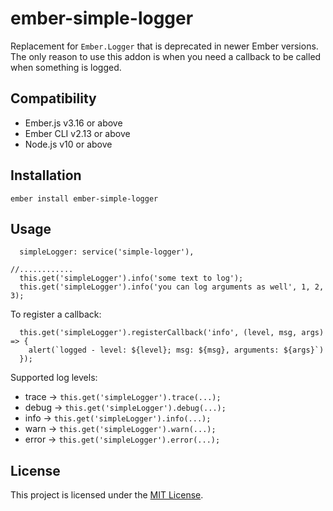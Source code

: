 ember-simple-logger
==============================================================================

Replacement for `Ember.Logger` that is deprecated in newer Ember versions. The only reason to use this addon is when you need a callback to be called when something is logged.


Compatibility
------------------------------------------------------------------------------

* Ember.js v3.16 or above
* Ember CLI v2.13 or above
* Node.js v10 or above


Installation
------------------------------------------------------------------------------

```
ember install ember-simple-logger
```


Usage
------------------------------------------------------------------------------

```
  simpleLogger: service('simple-logger'),

//............
  this.get('simpleLogger').info('some text to log');
  this.get('simpleLogger').info('you can log arguments as well', 1, 2, 3);
```

To register a callback:
```
  this.get('simpleLogger').registerCallback('info', (level, msg, args) => {
    alert(`logged - level: ${level}; msg: ${msg}, arguments: ${args}`)
  });
```

Supported log levels:
* trace → `this.get('simpleLogger').trace(...);`
* debug → `this.get('simpleLogger').debug(...);`
* info → `this.get('simpleLogger').info(...);`
* warn → `this.get('simpleLogger').warn(...);`
* error → `this.get('simpleLogger').error(...);`


License
------------------------------------------------------------------------------

This project is licensed under the [MIT License](LICENSE.md).

